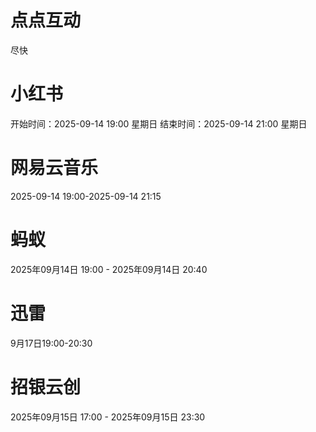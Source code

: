# 点点互动
尽快
# 小红书
开始时间：2025-09-14 19:00 星期日
结束时间：2025-09-14 21:00 星期日
# 网易云音乐
2025-09-14 19:00-2025-09-14 21:15
# 蚂蚁
2025年09月14日 19:00 - 2025年09月14日 20:40
# 迅雷
9月17日19:00-20:30
# 招银云创
2025年09月15日 17:00 - 2025年09月15日 23:30
<!--stackedit_data:
eyJoaXN0b3J5IjpbMTU1NzYzNjIzNywtMjUwMDIxMjYxLDIwOD
M1MjcxOSwtMTIzNTU1NjY5NSwxNDA3NDA1MTA1LDEzNTcyNjQ0
NjJdfQ==
-->